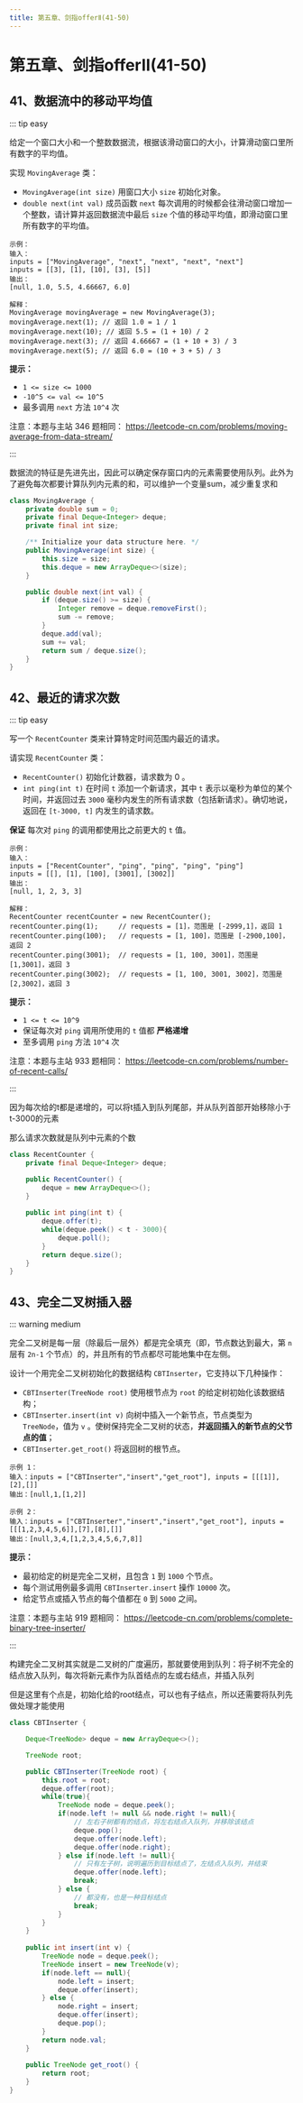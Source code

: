 ```yaml
---
title: 第五章、剑指offerⅡ(41-50)
---
```

# 第五章、剑指offerⅡ(41-50)
## 41、数据流中的移动平均值

::: tip easy

给定一个窗口大小和一个整数数据流，根据该滑动窗口的大小，计算滑动窗口里所有数字的平均值。

实现 `MovingAverage` 类：

- `MovingAverage(int size)` 用窗口大小 `size` 初始化对象。
- `double next(int val)` 成员函数 `next` 每次调用的时候都会往滑动窗口增加一个整数，请计算并返回数据流中最后 `size` 个值的移动平均值，即滑动窗口里所有数字的平均值。

```
示例：
输入：
inputs = ["MovingAverage", "next", "next", "next", "next"]
inputs = [[3], [1], [10], [3], [5]]
输出：
[null, 1.0, 5.5, 4.66667, 6.0]

解释：
MovingAverage movingAverage = new MovingAverage(3);
movingAverage.next(1); // 返回 1.0 = 1 / 1
movingAverage.next(10); // 返回 5.5 = (1 + 10) / 2
movingAverage.next(3); // 返回 4.66667 = (1 + 10 + 3) / 3
movingAverage.next(5); // 返回 6.0 = (10 + 3 + 5) / 3
```

**提示：**

- `1 <= size <= 1000`
- `-10^5 <= val <= 10^5`
- 最多调用 `next` 方法 `10^4` 次

注意：本题与主站 346 题相同： https://leetcode-cn.com/problems/moving-average-from-data-stream/

:::

数据流的特征是先进先出，因此可以确定保存窗口内的元素需要使用队列。此外为了避免每次都要计算队列内元素的和，可以维护一个变量sum，减少重复求和

```java
class MovingAverage {
    private double sum = 0;
    private final Deque<Integer> deque;
    private final int size;

    /** Initialize your data structure here. */
    public MovingAverage(int size) {
        this.size = size;
        this.deque = new ArrayDeque<>(size);
    }

    public double next(int val) {
        if (deque.size() >= size) {
            Integer remove = deque.removeFirst();
            sum -= remove;
        }
        deque.add(val);
        sum += val;
        return sum / deque.size();
    }
}
```

## 42、最近的请求次数

::: tip easy

写一个 `RecentCounter` 类来计算特定时间范围内最近的请求。

请实现 `RecentCounter` 类：

- `RecentCounter()` 初始化计数器，请求数为 0 。
- `int ping(int t)` 在时间 `t` 添加一个新请求，其中 `t` 表示以毫秒为单位的某个时间，并返回过去 `3000` 毫秒内发生的所有请求数（包括新请求）。确切地说，返回在 `[t-3000, t]` 内发生的请求数。

**保证** 每次对 `ping` 的调用都使用比之前更大的 `t` 值。

```
示例：
输入：
inputs = ["RecentCounter", "ping", "ping", "ping", "ping"]
inputs = [[], [1], [100], [3001], [3002]]
输出：
[null, 1, 2, 3, 3]

解释：
RecentCounter recentCounter = new RecentCounter();
recentCounter.ping(1);     // requests = [1]，范围是 [-2999,1]，返回 1
recentCounter.ping(100);   // requests = [1, 100]，范围是 [-2900,100]，返回 2
recentCounter.ping(3001);  // requests = [1, 100, 3001]，范围是 [1,3001]，返回 3
recentCounter.ping(3002);  // requests = [1, 100, 3001, 3002]，范围是 [2,3002]，返回 3
```

**提示：**

- `1 <= t <= 10^9`
- 保证每次对 `ping` 调用所使用的 `t` 值都 **严格递增**
- 至多调用 `ping` 方法 `10^4` 次

注意：本题与主站 933 题相同： https://leetcode-cn.com/problems/number-of-recent-calls/

:::

因为每次给的t都是递增的，可以将t插入到队列尾部，并从队列首部开始移除小于t-3000的元素

那么请求次数就是队列中元素的个数

```java
class RecentCounter {
    private final Deque<Integer> deque;

    public RecentCounter() {
        deque = new ArrayDeque<>();
    }
    
    public int ping(int t) {
        deque.offer(t);
        while(deque.peek() < t - 3000){
            deque.poll();
        }
        return deque.size();
    }
}
```

## 43、完全二叉树插入器

::: warning medium

完全二叉树是每一层（除最后一层外）都是完全填充（即，节点数达到最大，第 `n` 层有 `2n-1` 个节点）的，并且所有的节点都尽可能地集中在左侧。

设计一个用完全二叉树初始化的数据结构 `CBTInserter`，它支持以下几种操作：

- `CBTInserter(TreeNode root)` 使用根节点为 `root` 的给定树初始化该数据结构；
- `CBTInserter.insert(int v)` 向树中插入一个新节点，节点类型为 `TreeNode`，值为 `v` 。使树保持完全二叉树的状态，**并返回插入的新节点的父节点的值**；
- `CBTInserter.get_root()` 将返回树的根节点。

```
示例 1：
输入：inputs = ["CBTInserter","insert","get_root"], inputs = [[[1]],[2],[]]
输出：[null,1,[1,2]]

示例 2：
输入：inputs = ["CBTInserter","insert","insert","get_root"], inputs = [[[1,2,3,4,5,6]],[7],[8],[]]
输出：[null,3,4,[1,2,3,4,5,6,7,8]]
```

**提示：**

- 最初给定的树是完全二叉树，且包含 `1` 到 `1000` 个节点。
- 每个测试用例最多调用 `CBTInserter.insert` 操作 `10000` 次。
- 给定节点或插入节点的每个值都在 `0` 到 `5000` 之间。

注意：本题与主站 919 题相同： https://leetcode-cn.com/problems/complete-binary-tree-inserter/

:::

构建完全二叉树其实就是二叉树的广度遍历，那就要使用到队列：将子树不完全的结点放入队列，每次将新元素作为队首结点的左或右结点，并插入队列

但是这里有个点是，初始化给的root结点，可以也有子结点，所以还需要将队列先做处理才能使用

```java
class CBTInserter {

    Deque<TreeNode> deque = new ArrayDeque<>();

    TreeNode root;

    public CBTInserter(TreeNode root) {
        this.root = root;
        deque.offer(root);
        while(true){
            TreeNode node = deque.peek();
            if(node.left != null && node.right != null){
                // 左右子树都有的结点，将左右结点入队列，并移除该结点
                deque.pop();
                deque.offer(node.left);
                deque.offer(node.right);
            } else if(node.left != null){
                // 只有左子树，说明遍历到目标结点了，左结点入队列，并结束
                deque.offer(node.left);
                break;
            } else {
                // 都没有，也是一种目标结点
                break;
            }
        }
    }
    
    public int insert(int v) {
        TreeNode node = deque.peek();
        TreeNode insert = new TreeNode(v);
        if(node.left == null){
            node.left = insert;
            deque.offer(insert);
        } else {
            node.right = insert;
            deque.offer(insert);
            deque.pop();
        }
        return node.val;
    }
    
    public TreeNode get_root() {
        return root;
    }
}
```

